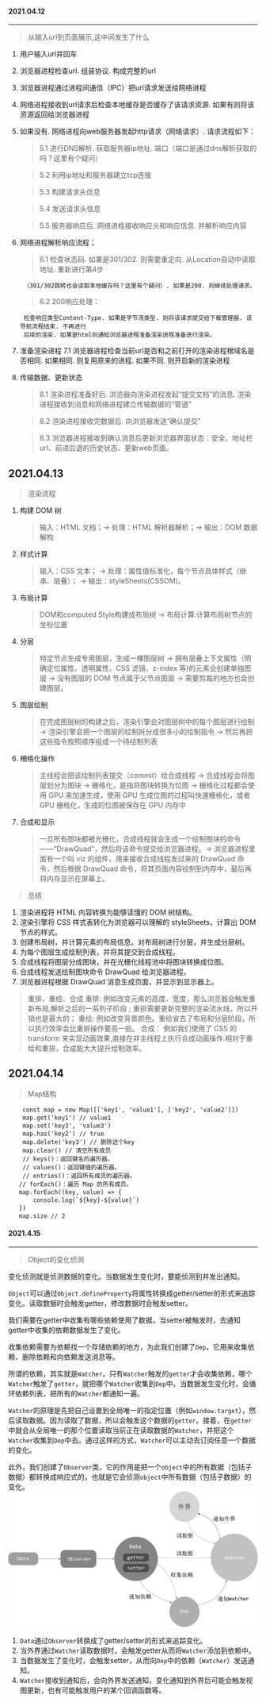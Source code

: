#### 2021.04.12
---
> 从输入url到页面展示,这中间发生了什么
1. 用户输入url并回车
2. 浏览器进程检查url. 组装协议. 构成完整的url
3. 浏览器进程通过进程间通信（IPC）把url请求发送给网络进程
4. 网络进程接收到url请求后检查本地缓存是否缓存了该请求资源. 如果有则将该资源返回给浏览器进程
5. 如果没有. 网络进程向web服务器发起http请求（网络请求）. 请求流程如下：
    >5.1 进行DNS解析. 获取服务器ip地址. 端口（端口是通过dns解析获取的吗？这里有个疑问）
    
    >5.2 利用ip地址和服务器建立tcp连接
    
    >5.3 构建请求头信息
    
    >5.4 发送请求头信息
    
    >5.5 服务器响应后. 网络进程接收响应头和响应信息. 并解析响应内容
6. 网络进程解析响应流程；
    >6.1 检查状态码. 如果是301/302. 则需要重定向. 从Location自动中读取地址. 重新进行第4步
        
        （301/302跳转也会读取本地缓存吗？这里有个疑问）. 如果是200. 则继续处理请求。
    >6.2 200响应处理：

        检查响应类型Content-Type. 如果是字节流类型. 则将该请求提交给下载管理器. 该导航流程结束. 不再进行
        后续的渲染. 如果是html则通知浏览器进程准备渲染进程准备进行渲染。
7. 准备渲染进程
    7.1 浏览器进程检查当前url是否和之前打开的渲染进程根域名是否相同. 如果相同. 则复用原来的进程. 如果不同. 则开启新的渲染进程
8. 传输数据、更新状态
    >8.1 渲染进程准备好后. 浏览器向渲染进程发起“提交文档”的消息. 渲染进程接收到消息和网络进程建立传输数据的“管道”

    >8.2 渲染进程接收完数据后. 向浏览器发送“确认提交”

    >8.3 浏览器进程接收到确认消息后更新浏览器界面状态：安全、地址栏url、前进后退的历史状态、更新web页面。

2021.04.13
---
> 渲染流程
1. 构建 DOM 树
    > 输入：HTML 文档；-> 处理：HTML 解析器解析；-> 输出：DOM 数据解构
2. 样式计算
    > 输入：CSS 文本； -> 处理：属性值标准化，每个节点具体样式（继承、层叠）； -> 输出：styleSheets(CSSOM)。
3. 布局计算
    > DOM和computed Style构建成布局树 -> 布局计算:计算布局树节点的坐标位置
4. 分层
    > 特定节点生成专用图层，生成一棵图层树 -> 拥有层叠上下文属性（明确定位属性、透明属性、CSS 滤镜、z-index 等)的元素会创建单独图层 -> 没有图层的 DOM 节点属于父节点图层 -> 需要剪裁的地方也会创建图层。
5. 图层绘制
    > 在完成图层树的构建之后，渲染引擎会对图层树中的每个图层进行绘制 -> 渲染引擎会把一个图层的绘制拆分成很多小的绘制指令 -> 然后再把这些指令按照顺序组成一个待绘制列表
6. 柵格化操作
    > 主线程会把该绘制列表提交（commit）给合成线程 -> 合成线程会将图层划分为图块 -> 栅格化，是指将图块转换为位图 -> 栅格化过程都会使用 GPU 来加速生成，使用 GPU 生成位图的过程叫快速栅格化，或者 GPU 栅格化，生成的位图被保存在 GPU 内存中
7. 合成和显示
    > 一旦所有图块都被光栅化，合成线程就会生成一个绘制图块的命令——“DrawQuad”，然后将该命令提交给浏览器进程。-> 浏览器进程里面有一个叫 viz 的组件，用来接收合成线程发过来的 DrawQuad 命令，然后根据 DrawQuad 命令，将其页面内容绘制到内存中，最后再将内存显示在屏幕上。

> 总结
1. 渲染进程将 HTML 内容转换为能够读懂的 DOM 树结构。
2. 渲染引擎将 CSS 样式表转化为浏览器可以理解的 styleSheets，计算出 DOM 节点的样式。
3. 创建布局树，并计算元素的布局信息。对布局树进行分层，并生成分层树。
4. 为每个图层生成绘制列表，并将其提交到合成线程。
5. 合成线程将图层分成图块，并在光栅化线程池中将图块转换成位图。
6. 合成线程发送绘制图块命令 DrawQuad 给浏览器进程。
7. 浏览器进程根据 DrawQuad 消息生成页面，并显示到显示器上。

> 重排、重绘、合成
重排: 例如改变元素的高度、宽度，那么浏览器会触发重新布局,解析之后的一系列子阶段 ; 重排需要更新完整的渲染流水线，所以开销也是最大的；
重绘: 例如改变背景颜色。重绘省去了布局和分层阶段，所以执行效率会比重排操作要高一些。
合成： 例如我们使用了 CSS 的 transform 来实现动画效果,直接在非主线程上执行合成动画操作.相对于重绘和重排，合成能大大提升绘制效率。

2021.04.14
---
> Map结构
```
    const map = new Map([['key1', 'value1'], ['key2', 'value2']])
    map.get('key1') // value1
    map.set('key3', 'value3')
    map.has('key2') // true
    map.delete('key3') // 删除这个key
    map.clear() // 清空所有成员
    // keys()：返回键名的遍历器。
    // values()：返回键值的遍历器。
    // entries()：返回所有成员的遍历器。
   // forEach()：遍历 Map 的所有成员。
   map.forEach((key, value) => {
       console.log(`${key}-${value}`)
   })
   map.size // 2
```

#### 2021.4.15
---
> Object的变化侦测

变化侦测就是侦测数据的变化。当数据发生变化时，要能侦测到并发出通知。

`Object`可以通过`Object.defineProperty`将属性转换成getter/setter的形式来追踪变化。读取数据时会触发getter，修改数据时会触发setter。

我们需要在getter中收集有哪些依赖使用了数据。当setter被触发时，去通知getter中收集的依赖数据发生了变化。

收集依赖需要为依赖找一个存储依赖的地方，为此我们创建了`Dep`，它用来收集依赖、删除依赖和向依赖发送消息等。

所谓的依赖，其实就是`Watcher`。只有`Watcher`触发的`getter`才会收集依赖，哪个`Watcher`触发了`getter`，就把哪个`Watcher`收集到`Dep`中。当数据发生变化时，会循环依赖列表，把所有的`Watcher`都通知一遍。

`Watcher`的原理是先把自己设置到全局唯一的指定位置（例如`window.target`），然后读取数据。因为读取了数据，所以会触发这个数据的`getter`。接着，在`getter`中就会从全局唯一的那个位置读取当前正在读取数据的`Watcher`，并把这个`Watcher`收集到`Dep`中去。通过这样的方式，`Watcher`可以主动去订阅任意一个数据的变化。

此外，我们创建了`Observer`类，它的作用是把一个`object`中的所有数据（包括子数据）都转换成响应式的，也就是它会侦测`object`中所有数据（包括子数据）的变化。
<img src="./images/defint-object.png">

1. `Data`通过`Observer`转换成了getter/setter的形式来追踪变化。
2. 当外界通过`Watcher`读取数据时，会触发getter从而将`Watcher`添加到依赖中。
3. 当数据发生了变化时，会触发setter，从而向`Dep`中的依赖（`Watcher`）发送通知。
4. `Watcher`接收到通知后，会向外界发送通知，变化通知到外界后可能会触发视图更新，也有可能触发用户的某个回调函数等。

